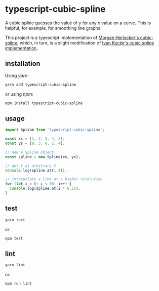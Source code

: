 # typescript-cubic-spline

A cubic spline guesses the value of y for any x value on a curve. This is helpful, for example, for smoothing line graphs.

This project is a typescript implementation of [Morgan Herlocker's cubic-spline](https://github.com/morganherlocker/cubic-spline), which, in turn, is a slight modification of [Ivan Kuckir's cubic spline implementation](http://blog.ivank.net/interpolation-with-cubic-splines.html).

## installation

Using *yarn*:

```sh
yarn add typescript-cubic-spline
```

or using *npm*:

```sh
npm install typescript-cubic-spline
```

## usage

```ts
import Spline from 'typescript-cubic-spline';

const xs = [1, 2, 3, 4, 5];
const ys = [9, 3, 6, 2, 4];

// new a Spline object
const spline = new Spline(xs, ys);

// get Y at arbitrary X
console.log(spline.at(1.4));

// interpolate a line at a higher resolution
for (let i = 0; i < 50; i++) {
  console.log(spline.at(i * 0.1));
}
```

## test

```sh
yarn test
```

or:

```sh
npm test
```

## lint

```sh
yarn lint
```

or:

```sh
npm run lint
```
